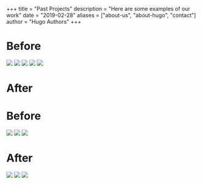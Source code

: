 +++
title = "Past Projects"
description = "Here are some examples of our work"
date = "2019-02-28"
aliases = ["about-us", "about-hugo", "contact"]
author = "Hugo Authors"
+++

# Before
![](../public/images/bathroom1.png)
![](../public/images/bathroom2.png)
![](../public/images/bathroom3.png)
![](../public/images/bathroom4.png)
![](../public/images/bathroom5.png)

# After
[](../public/images/bathroomafter.mp4)

# Before
![](../public/images/drivebefore1.png)
![](../public/images/drivebefore2.png)
![](../public/images/drivebefore3.png)

# After
![](../public/images/driveafter1.png)
![](../public/images/driveafter2.png)
![](../public/images/driveafter3.png)